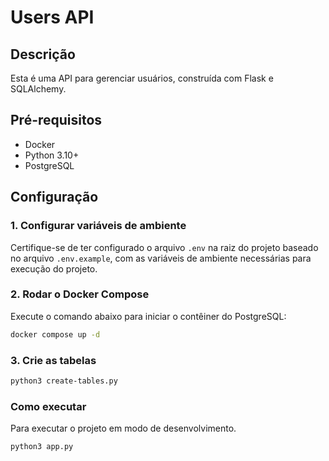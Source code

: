# Users API

## Descrição

Esta é uma API para gerenciar usuários, construída com Flask e SQLAlchemy.

## Pré-requisitos

- Docker
- Python 3.10+
- PostgreSQL

## Configuração

### 1. Configurar variáveis de ambiente

Certifique-se de ter configurado o arquivo `.env` na raiz do projeto baseado no arquivo `.env.example`, com as variáveis de ambiente necessárias para execução do projeto.

### 2. Rodar o Docker Compose

Execute o comando abaixo para iniciar o contêiner do PostgreSQL:

```sh
docker compose up -d
```

### 3. Crie as tabelas

```sh
python3 create-tables.py
```

### Como executar

Para executar o projeto em modo de desenvolvimento.

```bash
python3 app.py
```
